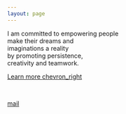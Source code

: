 ```yaml
---
layout: page
---
```


<section class="homepage">
  <div class="article__content">
    <p>
      I am committed to empowering people <br />
      make their dreams and <br />
      imaginations a reality <br />
      by promoting persistence, <br />
      creativity and teamwork.
    </p>
    <p>
      <a
        class=".btn"
        href="{{ '/about' | relative_url }}">
        Learn more <span class="material-symbols-outlined font14"> chevron_right </span>
      </a>
    </p>
  </div>
  <p><br /></p>
  <a
    href="mailto:drnkwati+web@gmail.com"
    title="Leave a message">
    <span class="material-symbols-outlined font48 fg-gray"> mail </span>
  </a>
</section>
